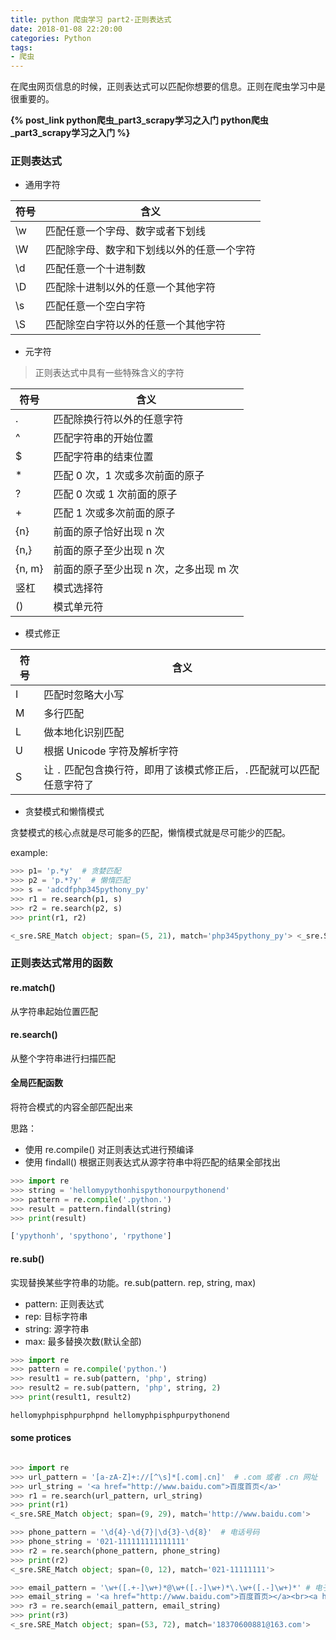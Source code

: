 ```yaml
---
title: python 爬虫学习 part2-正则表达式
date: 2018-01-08 22:20:00
categories: Python
tags:
- 爬虫
---
```


在爬虫网页信息的时候，正则表达式可以匹配你想要的信息。正则在爬虫学习中是很重要的。

<!--more-->

**{% post_link python爬虫_part3_scrapy学习之入门 python爬虫_part3_scrapy学习之入门 %}**

### 正则表达式

- 通用字符


符号 | 含义
---|---
\w | 匹配任意一个字母、数字或者下划线
\W | 匹配除字母、数字和下划线以外的任意一个字符
\d | 匹配任意一个十进制数
\D | 匹配除十进制以外的任意一个其他字符
\s | 匹配任意一个空白字符 
\S | 匹配除空白字符以外的任意一个其他字符

- 元字符

> 正则表达式中具有一些特殊含义的字符


符号 | 含义
---|---
. | 匹配除换行符以外的任意字符
^ | 匹配字符串的开始位置
$ | 匹配字符串的结束位置
* | 匹配 0 次，1 次或多次前面的原子
? | 匹配 0 次或 1 次前面的原子
+ | 匹配 1 次或多次前面的原子
{n} | 前面的原子恰好出现 n 次
{n,}| 前面的原子至少出现 n 次
{n, m}| 前面的原子至少出现 n 次，之多出现 m 次
竖杠 | 模式选择符
() | 模式单元符


- 模式修正


符号 | 含义
---|---
I | 匹配时忽略大小写
M | 多行匹配
L | 做本地化识别匹配
U | 根据 Unicode 字符及解析字符
S | 让 `.` 匹配包含换行符，即用了该模式修正后，`.`匹配就可以匹配任意字符了


- 贪婪模式和懒惰模式

贪婪模式的核心点就是尽可能多的匹配，懒惰模式就是尽可能少的匹配。

example: 

```python
>>> p1= 'p.*y'  # 贪婪匹配
>>> p2 = 'p.*?y'  # 懒惰匹配
>>> s = 'adcdfphp345pythony_py'
>>> r1 = re.search(p1, s)
>>> r2 = re.search(p2, s)
>>> print(r1, r2)

<_sre.SRE_Match object; span=(5, 21), match='php345pythony_py'> <_sre.SRE_Match object; span=(5, 13), match='php345py'>
```

### 正则表达式常用的函数

#### re.match()
从字符串起始位置匹配

#### re.search()
从整个字符串进行扫描匹配

#### 全局匹配函数
将符合模式的内容全部匹配出来

思路：
* 使用 re.compile() 对正则表达式进行预编译
* 使用 findall() 根据正则表达式从源字符串中将匹配的结果全部找出

```python
>>> import re
>>> string = 'hellomypythonhispythonourpythonend'
>>> pattern = re.compile('.python.')
>>> result = pattern.findall(string)
>>> print(result)

['ypythonh', 'spythono', 'rpythone']
```
#### re.sub()

实现替换某些字符串的功能。re.sub(pattern. rep, string, max)

* pattern: 正则表达式
* rep: 目标字符串
* string: 源字符串
* max: 最多替换次数(默认全部)

```python
>>> import re
>>> pattern = re.compile('python.')
>>> result1 = re.sub(pattern, 'php', string)
>>> result2 = re.sub(pattern, 'php', string, 2)
>>> print(result1, result2)

hellomyphpisphpurphpnd hellomyphpisphpurpythonend
```

#### some protices

```python

>>> import re
>>> url_pattern = '[a-zA-Z]+://[^\s]*[.com|.cn]'  # .com 或者 .cn 网址
>>> url_string = '<a href="http://www.baidu.com">百度首页</a>'
>>> r1 = re.search(url_pattern, url_string)
>>> print(r1)
<_sre.SRE_Match object; span=(9, 29), match='http://www.baidu.com'>

>>> phone_pattern = '\d{4}-\d{7}|\d{3}-\d{8}'  # 电话号码
>>> phone_string = '021-111111111111111'
>>> r2 = re.search(phone_pattern, phone_string)
>>> print(r2)
<_sre.SRE_Match object; span=(0, 12), match='021-11111111'>

>>> email_pattern = '\w+([.+-]\w+)*@\w+([.-]\w+)*\.\w+([.-]\w+)*' # 电子邮箱
>>> email_string = '<a href="http://www.baidu.com">百度首页></a><br><a href="18370600881@163.com">电子邮箱</a>'
>>> r3 = re.search(email_pattern, email_string)
>>> print(r3)
<_sre.SRE_Match object; span=(53, 72), match='18370600881@163.com'>

```